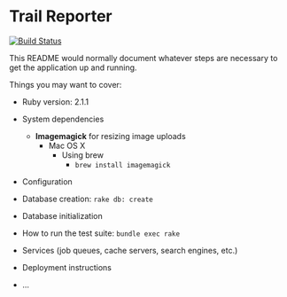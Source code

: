 # Trail Reporter

[![Build Status](https://travis-ci.org/syoder/trail_reporter.svg?branch=master)](https://travis-ci.org/syoder/trail_reporter)

This README would normally document whatever steps are necessary to get the
application up and running.

Things you may want to cover:

* Ruby version: 2.1.1

* System dependencies
    * **Imagemagick** for resizing image uploads 
        * Mac OS X
            * Using brew
                * ``brew install imagemagick``

* Configuration

* Database creation: ``rake db: create``

* Database initialization

* How to run the test suite: ``bundle exec rake``

* Services (job queues, cache servers, search engines, etc.)

* Deployment instructions

* ...
